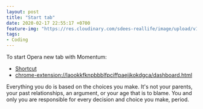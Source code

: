 ```yaml
---
layout: post
title: "Start tab"
date: 2020-02-17 22:55:17 +0700
feature-img: "https://res.cloudinary.com/sdees-reallife/image/upload/v1555658919/sample_feature_img.png"
tags:
- Coding
---
```


To start Opera new tab with Momentum:

- [Shortcut](https://momentumdash.uservoice.com/forums/232655-general/suggestions/5149647-version-of-momentum-for-opera)
- [chrome-extension://laookkfknpbbblfpciffpaejjkokdgca/dashboard.html](http://www.9giantsteps.com/2017/05/28/adding-momentum-home-page-to-the-opera-browser/)

<i class="fa fa-child" style="color:plum"></i>

Everything you do is based on the choices you make. It's not your parents, your past relationships, an argument, or your age that is to blame. You and only you are responsible for every decision and choice you make, period.
